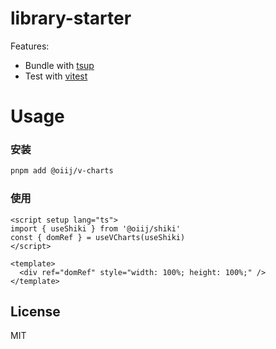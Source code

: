 # library-starter

Features:

- Bundle with [tsup](https://github.com/egoist/tsup)
- Test with [vitest](https://vitest.dev)

# Usage

### 安装

```bash
pnpm add @oiij/v-charts
```

### 使用

```vue
<script setup lang="ts">
import { useShiki } from '@oiij/shiki'
const { domRef } = useVCharts(useShiki)
</script>

<template>
  <div ref="domRef" style="width: 100%; height: 100%;" />
</template>
```

## License

MIT
